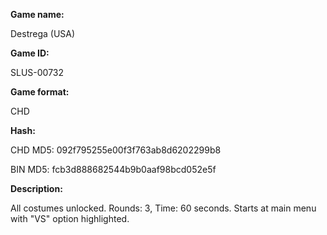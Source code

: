 **Game name:**

Destrega (USA)

**Game ID:**

SLUS-00732

**Game format:**

CHD

**Hash:**

CHD MD5: 092f795255e00f3f763ab8d6202299b8

BIN MD5: fcb3d888682544b9b0aaf98bcd052e5f

**Description:**

All costumes unlocked. Rounds: 3, Time: 60 seconds. Starts at main menu with "VS" option highlighted.